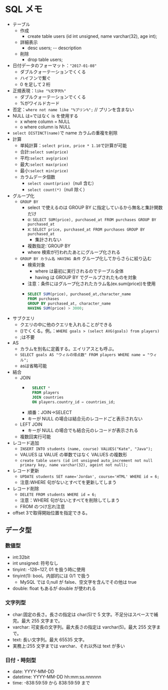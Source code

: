 # SQL メモ

- テーブル
  - 作成
    - create table users (id int unsigned, name varchar(32), age int);
  - 詳細表示
    - desc users; -- description
  - 削除
    - drop table users;
- 日付データのフォーマット：`"2017-01-08"`
  - ダブルクォーテーションでくくる
  - ハイフンで繋ぐ
  - 0 を足して２桁
- 正規表現：`like "%文字列%"`
  - ダブルクォーテーションでくくる
  - %がワイルドカード
- 否定：`where not name like "%プリン%";` // プリンを含まない
- NULL は=ではなく is を使用する
  - x where column = NULL
  - o where column is NULL
- `select DISTINCT(name)`で name カラムの重複を削除
- 計算
  - 単純計算：`select price, price * 1.10`で計算が可能
  - 合計:`select sum(price)`
  - 平均:`select avg(price)`
  - 最大:`select max(price)`
  - 最小:`select min(price)`
  - カラムデータ個数
    - `select count(price)`（null 含む）
    - `select count(*)`（null 除く）
- グループ化
  - `GROUP BY`
    - select で使えるのは GROUP BY に指定しているから無名と集計関数だけ
    - o: `SELECT SUM(price), purchased_at FROM purchases GROUP BY purchased_at`
    - x: `SELECT price, purchased_at FROM purchases GROUP BY purchased_at`
      - 集計されない
    - 複数指定:`GROUP BY
    - where 検索が行われたあとにグループ化される
  - `GROUP BY カラム名 HAVING 条件` グループ化してからさらに絞り込む
    - 検索対象
      - where は最初に実行されるのでテーブル全体
      - having は GROUP BY でグールプされたものを対象
    - 注意：条件にはグループ化されたカラム名(ex.sum(price))を使用
    - ```sql
      SELECT SUM(price), purchased_at,character_name
      FROM purchases
      GROUP BY purchased_at, character_name
      HAVING SUM(price) > 3000;
      ```
- サブクエリ
  - クエリの中に他のクエリを入れることができる
  - ()でくくる。例。：`WHERE goals > (select AVG(goals) from players)`
  - ;は不要
- AS
  - カラムを別名に定義する。エイリアスとも呼ぶ。
  - `SELECT goals AS "ウィルの得点数" FROM players WHERE name = "ウィル";`
  - asは省略可能
- 結合
  - JOIN
    - ```sql
        SELECT *
        FROM players
        JOIN countries
        ON players.country_id = countries_id;
      ```
    - 順番：JOIN->SELECT
    - キーが NULL の場合は結合元のレコードごと表示されない
  - LEFT JOIN
    - キーが NULL の場合でも結合元のレコードが表示される
  - 複数回実行可能
- レコード追加
  - `INSERT INTO students (name, course) VALUES("Kate", "Java");`
  - VALUES は VALUE の単数ではなく VALUES の複数形
  - `create table users (id int unsigned auto_increment not null primary key, name varchar(32), ageint not null);`
- レコード更新
  - `UPDATE students SET name='Jordan', course='HTML' WHERE id = 6;`
  - 注意:WHERE 句がないとすべてを更新してしまう
- レコード削除
  - `DELETE FROM students WHERE id = 6;`
  - 注意：WHERE 句がないとすべてを削除してしまう
  - FROM のつけ忘れ注意
- offset 3で取得開始位置を指定できる。

## データ型

### 数値型

- int:32bit
- int unsigned: 符号なし
- tinyint: -128~127, 01 を扱う時に使用
- tinyint(1): bool。内部的には 0/1 で扱う
  - MySQL では 0,null が false、空文字を含んでその他は true
- double: float もあるが double が使われる

### 文字列型

- char:固定の長さ。長さの指定は char(5)で 5 文字。不足分はスペースで補完。最大 255 文字まで。
- varchar: 可変長の文字列。最大長さの指定は varchar(5)。最大 255 文字まで。
- text: 長い文字列。最大 65535 文字。
- 実務上:255 文字までは varchar、それ以外は text が多い

### 日付・時刻型

- date: YYYY-MM-DD
- datetime: YYYY-MM-DD hh:mm:ss.nnnnnn
- time: -838:59:59 から 838:59:59 まで

